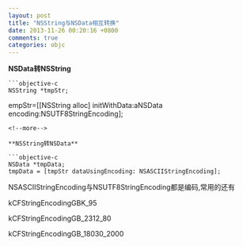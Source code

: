 ```yaml
---
layout: post
title: "NSString与NSData相互转换"
date: 2013-11-26 00:20:16 +0800
comments: true
categories: objc
---
```

**NSData转NSString**

	```objective-c   
	NSString *tmpStr;
empStr=[[NSString alloc] initWithData:aNSData encoding:NSUTF8StringEncoding];
```
<!--more--> 

**NSString转NSData**

```objective-c
NSData *tmpData;
tmpData = [tmpStr dataUsingEncoding: NSASCIIStringEncoding];
```

NSASCIIStringEncoding与NSUTF8StringEncoding都是编码,常用的还有

kCFStringEncodingGBK_95

kCFStringEncodingGB_2312_80

kCFStringEncodingGB_18030_2000
